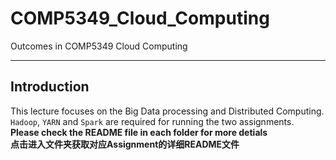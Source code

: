 # COMP5349_Cloud_Computing

Outcomes in COMP5349 Cloud Computing

---

## Introduction

This lecture focuses on the Big Data processing and Distributed Computing.  
`Hadoop`, `YARN` and `Spark` are required for running the two assignments.  
**Please check the README file in each folder for more detials**  
**点击进入文件夹获取对应Assignment的详细README文件**